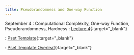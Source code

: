 ```yaml
---
title: Pseudorandomness and One-way Function
---
```


September 4
: Computational Complexity, One-way Function, Pseudorandomness, Hardness
  : [Lecture 4](slides/Lecture4.pptx){:target="_blank"}  

  : [Pset Template](psets/CS55500_Pset_Template.zip){:target="_blank"}  

  : [Pset Template Overleaf](https://www.overleaf.com/read/tznkpjbfwssm#5d8075){:target="_blank"}